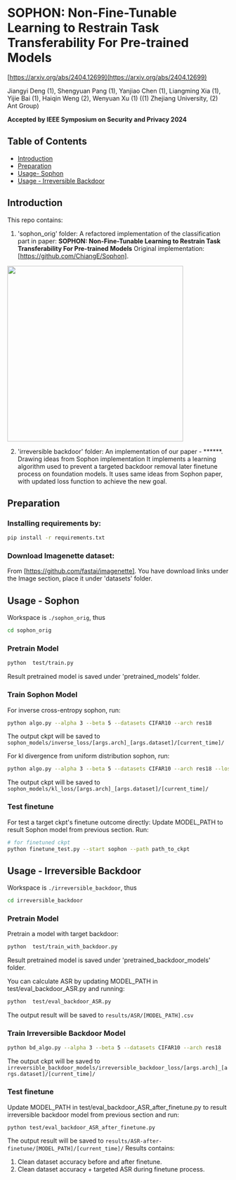 # SOPHON: Non-Fine-Tunable Learning to Restrain Task Transferability For Pre-trained Models

[https://arxiv.org/abs/2404.12699](https://arxiv.org/abs/2404.12699)

Jiangyi Deng (1), Shengyuan Pang (1), Yanjiao Chen (1), Liangming Xia (1), Yijie Bai (1), Haiqin Weng (2), Wenyuan Xu (1) ((1) Zhejiang University, (2) Ant Group)

**Accepted by IEEE Symposium on Security and Privacy 2024**

## Table of Contents
+ [Introduction](https://github.com/shaniz/Sophon/blob/ee37552f6abc8f0c26003c6bdc5ffb0dce590398/Readme.md#L17)
+ [Preparation](https://github.com/shaniz/Sophon/blob/ee37552f6abc8f0c26003c6bdc5ffb0dce590398/Readme.md#L32)
+ [Usage- Sophon](https://github.com/shaniz/Sophon/blob/7904899cc9cef93f63d5149e7abf248f642ba5d3/Readme.md#L44)
+ [Usage - Irreversible Backdoor](https://github.com/shaniz/Sophon/blob/7904899cc9cef93f63d5149e7abf248f642ba5d3/Readme.md#L93)

## Introduction
This repo contains:

1. 'sophon_orig' folder: A refactored implementation of the classification part in paper: **SOPHON: Non-Fine-Tunable Learning to Restrain Task Transferability
For Pre-trained Models** Original implementation: [https://github.com/ChiangE/Sophon].
<img src="https://github.com/Sophon-NonFinetunableLearning/Sophon/blob/main/sophon.png" width="400" align="center"/>

2. 'irreversible backdoor' folder: An implementation of our paper - ******. Drawing ideas from Sophon implementation
It implements a learning algorithm used to prevent a targeted backdoor removal later finetune process on foundation models. 
It uses same ideas from Sophon paper, with updated loss function to achieve the new goal.



## Preparation

### Installing requirements by:
```bash
pip install -r requirements.txt
```

### Download Imagenette dataset:
From [https://github.com/fastai/imagenette]. 
You have download links under the Image section, place it under 'datasets' folder.


## Usage - Sophon

Workspace is ``./sophon_orig``, thus

```bash
cd sophon_orig
```

### Pretrain Model

```bash
python  test/train.py
```
Result pretrained model is saved under 'pretrained_models' folder.

### Train Sophon Model

For inverse cross-entropy sophon, run:

```bash
python algo.py --alpha 3 --beta 5 --datasets CIFAR10 --arch res18
```

The output ckpt will be saved to `sophon_models/inverse_loss/[args.arch]_[args.dataset]/[current_time]/`

For kl divergence from uniform distribution sophon, run:

```bash
python algo.py --alpha 3 --beta 5 --datasets CIFAR10 --arch res18 --loss_type kl
```
The output ckpt will be saved to `sophon_models/kl_loss/[args.arch]_[args.dataset]/[current_time]/`


### Test finetune

For test a target ckpt's finetune outcome directly:
Update MODEL_PATH to result Sophon model from previous section.
Run:

```bash
# for finetuned ckpt
python finetune_test.py --start sophon --path path_to_ckpt
```




## Usage - Irreversible Backdoor

Workspace is ``./irreversible_backdoor``, thus

```bash
cd irreversible_backdoor
```

### Pretrain Model

Pretrain a model with target backdoor:
```bash
python  test/train_with_backdoor.py
```
Result pretrained model is saved under 'pretrained_backdoor_models' folder.

You can calculate ASR by updating MODEL_PATH in test/eval_backdoor_ASR.py and running:
```bash
python  test/eval_backdoor_ASR.py
```

The output result will be saved to `results/ASR/[MODEL_PATH].csv`


### Train Irreversible Backdoor Model

```bash
python bd_algo.py --alpha 3 --beta 5 --datasets CIFAR10 --arch res18
```

The output ckpt will be saved to `irreversible_backdoor_models/irreversible_backdoor_loss/[args.arch]_[args.dataset]/[current_time]/`


### Test finetune
Update MODEL_PATH in test/eval_backdoor_ASR_after_finetune.py to result irreversible backdoor model from previous section and run:

```bash
python test/eval_backdoor_ASR_after_finetune.py
```
The output result will be saved to `results/ASR-after-finetune/[MODEL_PATH]/[current_time]/`
Results contains:
1. Clean dataset accuracy before and after finetune.
2. Clean dataset accuracy + targeted ASR during finetune process.












